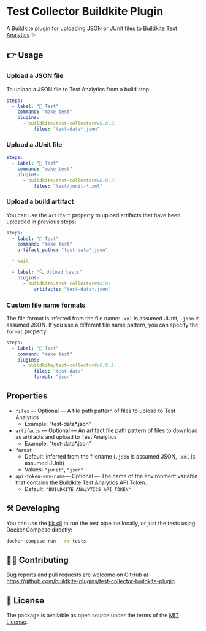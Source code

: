# Test Collector Buildkite Plugin

A Buildkite plugin for uploading [JSON](https://buildkite.com/docs/test-analytics/importing-json) or [JUnit](https://buildkite.com/docs/test-analytics/importing-junit-xml) files to [Buildkite Test Analytics](https://buildkite.com/test-analytics) ✨

## 👉 Usage

### Upload a JSON file

To upload a JSON file to Test Analytics from a build step:

```yaml
steps:
  - label: "🔨 Test"
    command: "make test"
    plugins:
      - buildkite/test-collector#v0.0.1:
          files: "test-data*.json"
```

### Upload a JUnit file

```yaml
steps:
  - label: "🔨 Test"
    command: "make test"
    plugins:
      - buildkite/test-collector#v0.0.1:
          files: "test/junit-*.xml"
```

### Upload a build artifact

You can use the `artifact` property to upload artifacts that have been uploaded in previous steps:

```yaml
steps:
  - label: "🔨 Test"
    command: "make test"
    artifact_paths: "test-data*.json"

  - wait

  - label: "🔍 Upload tests"
    plugins:
      - buildkite/test-collector#main:
          artifacts: "test-data*.json"
```

### Custom file name formats

The file format is inferred from the file name: `.xml` is assumed JUnit, `.json` is assumed JSON. If you use a different file name pattern, you can specify the `format` property:

```yaml
steps:
  - label: "🔨 Test"
    command: "make test"
    plugins:
      - buildkite/test-collector#v0.0.1:
          files: "test-data"
          format: "json"
```

## Properties

* `files` — Optional — A file path pattern of files to upload to Test Analytics
  * Example: "test-data*.json"
* `artifacts` — Optional — An artifact file path pattern of files to download as artifacts and upload to Test Analytics
  * Example: "test-data*.json"
* `format`
    * Default: inferred from the filename (`.json` is assumed JSON, `.xml` is assumed JUnit)
    * Values: `"junit"`, `"json"`
* `api-token-env-name`— Optional — The name of the environment variable that contains the Buildkite Test Analytics API Token.
  * Default: `"BUILDKITE_ANALYTICS_API_TOKEN"`

## ⚒ Developing

You can use the [bk cli](https://github.com/buildkite/cli) to run the test pipeline locally, or just the tests using Docker Compose directly:

```bash
docker-compose run --rm tests
```

## 👩‍💻 Contributing

Bug reports and pull requests are welcome on GitHub at https://github.com/buildkite-plugins/test-collector-buildkite-plugin

## 📜 License

The package is available as open source under the terms of the [MIT License](https://opensource.org/licenses/MIT).
